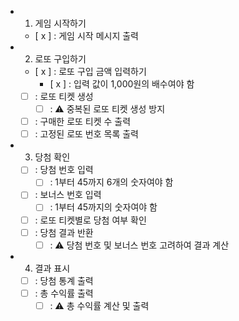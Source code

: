 - 1. 게임 시작하기
    + [ x ] : 게임 시작 메시지 출력
- 2. 로또 구입하기
    + [ x ] : 로또 구입 금액 입력하기
        * [ x ] : 입력 값이 1,000원의 배수여야 함
    + [ ] : 로또 티켓 생성
        * [ ] : ⚠️ 중복된 로또 티켓 생성 방지
    + [ ] : 구매한 로또 티켓 수 출력
    + [ ] : 고정된 로또 번호 목록 출력
- 3. 당첨 확인
    + [ ] : 당첨 번호 입력
        * [ ] : 1부터 45까지 6개의 숫자여야 함
    + [ ] : 보너스 번호 입력
        * [ ] : 1부터 45까지의 숫자여야 함
    + [ ] : 로또 티켓별로 당첨 여부 확인
    + [ ] : 당첨 결과 반환
        * [ ] : ⚠️ 당첨 번호 및 보너스 번호 고려하여 결과 계산
- 4. 결과 표시
    + [ ] : 당첨 통계 출력
    + [ ] : 총 수익률 출력
        * [ ] : ⚠️ 총 수익률 계산 및 출력